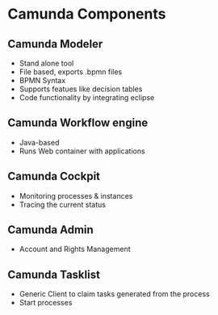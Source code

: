 # Camunda Components 
## Camunda Modeler
- Stand alone tool 
- File based, exports .bpmn files
- BPMN Syntax
- Supports featues like decision tables 
- Code functionality by integrating eclipse 

## Camunda Workflow engine
- Java-based 
- Runs Web container with applications 

## Camunda Cockpit
- Monitoring processes & instances 
- Tracing the current status 

## Camunda Admin
- Account and Rights Management

## Camunda Tasklist
- Generic Client to claim tasks generated from the process
- Start processes 

